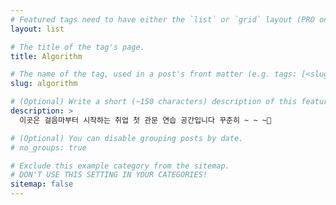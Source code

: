 ```yaml
---
# Featured tags need to have either the `list` or `grid` layout (PRO only).
layout: list

# The title of the tag's page.
title: Algorithm

# The name of the tag, used in a post's front matter (e.g. tags: [<slug>]).
slug: algorithm

# (Optional) Write a short (~150 characters) description of this featured tag.
description: >
  이곳은 걸음마부터 시작하는 취업 첫 관문 연습 공간입니다 꾸준히 ~ ~ ~🚗

# (Optional) You can disable grouping posts by date.
# no_groups: true

# Exclude this example category from the sitemap.
# DON'T USE THIS SETTING IN YOUR CATEGORIES!
sitemap: false
---
```

